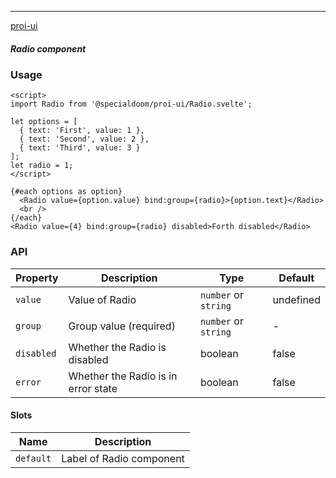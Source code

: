 ---

[proi-ui](https://github.com/specialdoom/proi-ui)

##### Radio component

### Usage

```sveltehtml
<script>
import Radio from '@specialdoom/proi-ui/Radio.svelte';

let options = [
  { text: 'First', value: 1 },
  { text: 'Second', value: 2 },
  { text: 'Third', value: 3 }
];
let radio = 1;
</script>

{#each options as option}
  <Radio value={option.value} bind:group={radio}>{option.text}</Radio>
  <br />
{/each}
<Radio value={4} bind:group={radio} disabled>Forth disabled</Radio>
```

### API

| Property   | Description                         | Type                 | Default   |
| ---------- | ----------------------------------- | -------------------- | --------- |
| `value`    | Value of Radio                      | `number` or `string` | undefined |
| `group`    | Group value (required)              | `number` or `string` | -         |
| `disabled` | Whether the Radio is disabled       | boolean              | false     |
| `error`    | Whether the Radio is in error state | boolean              | false     |

#### Slots

| Name      | Description              |
| --------- | ------------------------ |
| `default` | Label of Radio component |
